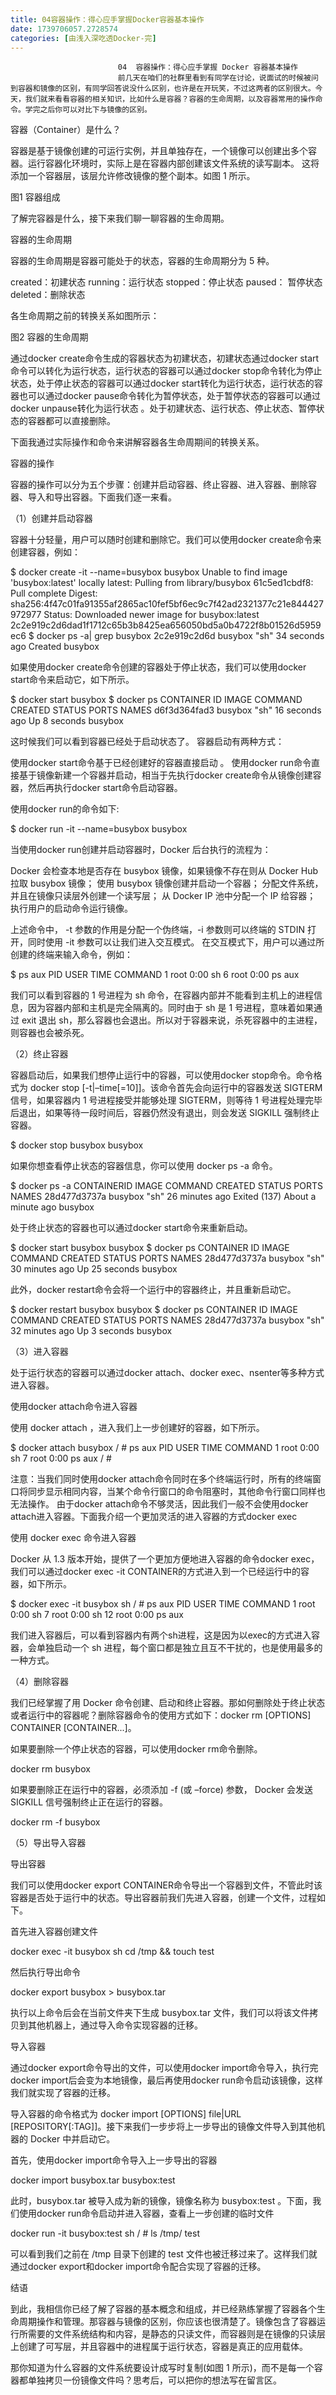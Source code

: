 ```yaml
---
title: 04容器操作：得心应手掌握Docker容器基本操作
date: 1739706057.2728574
categories: [由浅入深吃透Docker-完]
---
```

                            04  容器操作：得心应手掌握 Docker 容器基本操作
                            前几天在咱们的社群里看到有同学在讨论，说面试的时候被问到容器和镜像的区别，有同学回答说没什么区别，也许是在开玩笑，不过这两者的区别很大。今天，我们就来看看容器的相关知识，比如什么是容器？容器的生命周期，以及容器常用的操作命令。学完之后你可以对比下与镜像的区别。

容器（Container）是什么？

容器是基于镜像创建的可运行实例，并且单独存在，一个镜像可以创建出多个容器。运行容器化环境时，实际上是在容器内部创建该文件系统的读写副本。 这将添加一个容器层，该层允许修改镜像的整个副本。如图 1 所示。



图1 容器组成

了解完容器是什么，接下来我们聊一聊容器的生命周期。

容器的生命周期

容器的生命周期是容器可能处于的状态，容器的生命周期分为 5 种。


created：初建状态
running：运行状态
stopped：停止状态
paused： 暂停状态
deleted：删除状态


各生命周期之前的转换关系如图所示：



图2 容器的生命周期

通过docker create命令生成的容器状态为初建状态，初建状态通过docker start命令可以转化为运行状态，运行状态的容器可以通过docker stop命令转化为停止状态，处于停止状态的容器可以通过docker start转化为运行状态，运行状态的容器也可以通过docker pause命令转化为暂停状态，处于暂停状态的容器可以通过docker unpause转化为运行状态 。处于初建状态、运行状态、停止状态、暂停状态的容器都可以直接删除。

下面我通过实际操作和命令来讲解容器各生命周期间的转换关系。

容器的操作

容器的操作可以分为五个步骤：创建并启动容器、终止容器、进入容器、删除容器、导入和导出容器。下面我们逐一来看。

（1）创建并启动容器

容器十分轻量，用户可以随时创建和删除它。我们可以使用docker create命令来创建容器，例如：

$ docker create -it --name=busybox busybox
Unable to find image 'busybox:latest' locally
latest: Pulling from library/busybox
61c5ed1cbdf8: Pull complete
Digest: sha256:4f47c01fa91355af2865ac10fef5bf6ec9c7f42ad2321377c21e844427972977
Status: Downloaded newer image for busybox:latest
2c2e919c2d6dad1f1712c65b3b8425ea656050bd5a0b4722f8b01526d5959ec6
$ docker ps -a| grep busybox
2c2e919c2d6d        busybox             "sh"                     34 seconds ago      Created                                         busybox


如果使用docker create命令创建的容器处于停止状态，我们可以使用docker start命令来启动它，如下所示。

$ docker start busybox
$ docker ps
CONTAINER ID        IMAGE               COMMAND             CREATED             STATUS              PORTS               NAMES
d6f3d364fad3        busybox             "sh"                16 seconds ago      Up 8 seconds                            busybox


这时候我们可以看到容器已经处于启动状态了。
容器启动有两种方式：


使用docker start命令基于已经创建好的容器直接启动 。
使用docker run命令直接基于镜像新建一个容器并启动，相当于先执行docker create命令从镜像创建容器，然后再执行docker start命令启动容器。


使用docker run的命令如下:

$ docker run -it --name=busybox busybox


当使用docker run创建并启动容器时，Docker 后台执行的流程为：


Docker 会检查本地是否存在 busybox 镜像，如果镜像不存在则从 Docker Hub 拉取 busybox 镜像；
使用 busybox 镜像创建并启动一个容器；
分配文件系统，并且在镜像只读层外创建一个读写层；
从 Docker IP 池中分配一个 IP 给容器；
执行用户的启动命令运行镜像。


上述命令中， -t 参数的作用是分配一个伪终端，-i 参数则可以终端的 STDIN 打开，同时使用 -it 参数可以让我们进入交互模式。 在交互模式下，用户可以通过所创建的终端来输入命令，例如：

$ ps aux
PID   USER     TIME  COMMAND
    1 root      0:00 sh
    6 root      0:00 ps aux


我们可以看到容器的 1 号进程为 sh 命令，在容器内部并不能看到主机上的进程信息，因为容器内部和主机是完全隔离的。同时由于 sh 是 1 号进程，意味着如果通过 exit 退出 sh，那么容器也会退出。所以对于容器来说，杀死容器中的主进程，则容器也会被杀死。

（2）终止容器

容器启动后，如果我们想停止运行中的容器，可以使用docker stop命令。命令格式为 docker stop [-t|–time[=10]]。该命令首先会向运行中的容器发送 SIGTERM 信号，如果容器内 1 号进程接受并能够处理 SIGTERM，则等待 1 号进程处理完毕后退出，如果等待一段时间后，容器仍然没有退出，则会发送 SIGKILL 强制终止容器。

$ docker stop busybox
busybox


如果你想查看停止状态的容器信息，你可以使用 docker ps -a 命令。

$ docker ps -a
CONTAINERID       IMAGE      COMMAND            CREATED             STATUS     PORTS         NAMES
28d477d3737a        busybox             "sh"                26 minutes ago      Exited (137) About a minute ago                       busybox


处于终止状态的容器也可以通过docker start命令来重新启动。

$ docker start busybox
busybox
$ docker ps
CONTAINER ID        IMAGE               COMMAND             CREATED             STATUS              PORTS               NAMES
28d477d3737a        busybox             "sh"                30 minutes ago      Up 25 seconds                           busybox


此外，docker restart命令会将一个运行中的容器终止，并且重新启动它。

$ docker restart busybox
busybox
$ docker ps
CONTAINER ID        IMAGE               COMMAND             CREATED             STATUS              PORTS               NAMES
28d477d3737a        busybox             "sh"                32 minutes ago      Up 3 seconds                            busybox


（3）进入容器

处于运行状态的容器可以通过docker attach、docker exec、nsenter等多种方式进入容器。


使用docker attach命令进入容器


使用 docker attach ，进入我们上一步创建好的容器，如下所示。

$ docker attach busybox
/ # ps aux
PID   USER     TIME  COMMAND
    1 root      0:00 sh
    7 root      0:00 ps aux
/ #


注意：当我们同时使用docker attach命令同时在多个终端运行时，所有的终端窗口将同步显示相同内容，当某个命令行窗口的命令阻塞时，其他命令行窗口同样也无法操作。
由于docker attach命令不够灵活，因此我们一般不会使用docker attach进入容器。下面我介绍一个更加灵活的进入容器的方式docker exec


使用 docker exec 命令进入容器


Docker 从 1.3 版本开始，提供了一个更加方便地进入容器的命令docker exec，我们可以通过docker exec -it CONTAINER的方式进入到一个已经运行中的容器，如下所示。

$ docker exec -it busybox sh
/ # ps aux
PID   USER     TIME  COMMAND
    1 root      0:00 sh
    7 root      0:00 sh
   12 root      0:00 ps aux


我们进入容器后，可以看到容器内有两个sh进程，这是因为以exec的方式进入容器，会单独启动一个 sh 进程，每个窗口都是独立且互不干扰的，也是使用最多的一种方式。

（4）删除容器

我们已经掌握了用 Docker 命令创建、启动和终止容器。那如何删除处于终止状态或者运行中的容器呢？删除容器命令的使用方式如下：docker rm [OPTIONS] CONTAINER [CONTAINER...]。

如果要删除一个停止状态的容器，可以使用docker rm命令删除。

docker rm busybox


如果要删除正在运行中的容器，必须添加 -f (或 –force) 参数， Docker 会发送 SIGKILL 信号强制终止正在运行的容器。

docker rm -f busybox


（5）导出导入容器


导出容器


我们可以使用docker export CONTAINER命令导出一个容器到文件，不管此时该容器是否处于运行中的状态。导出容器前我们先进入容器，创建一个文件，过程如下。

首先进入容器创建文件

docker exec -it busybox sh
cd /tmp && touch test


然后执行导出命令

docker export busybox > busybox.tar


执行以上命令后会在当前文件夹下生成 busybox.tar 文件，我们可以将该文件拷贝到其他机器上，通过导入命令实现容器的迁移。


导入容器


通过docker export命令导出的文件，可以使用docker import命令导入，执行完docker import后会变为本地镜像，最后再使用docker run命令启动该镜像，这样我们就实现了容器的迁移。

导入容器的命令格式为 docker import [OPTIONS] file|URL [REPOSITORY[:TAG]]。接下来我们一步步将上一步导出的镜像文件导入到其他机器的 Docker 中并启动它。

首先，使用docker import命令导入上一步导出的容器

docker import busybox.tar busybox:test


此时，busybox.tar 被导入成为新的镜像，镜像名称为 busybox:test 。下面，我们使用docker run命令启动并进入容器，查看上一步创建的临时文件

docker run -it busybox:test sh
/ # ls /tmp/
test


可以看到我们之前在 /tmp 目录下创建的 test 文件也被迁移过来了。这样我们就通过docker export和docker import命令配合实现了容器的迁移。

结语

到此，我相信你已经了解了容器的基本概念和组成，并已经熟练掌握了容器各个生命周期操作和管理。那容器与镜像的区别，你应该也很清楚了。镜像包含了容器运行所需要的文件系统结构和内容，是静态的只读文件，而容器则是在镜像的只读层上创建了可写层，并且容器中的进程属于运行状态，容器是真正的应用载体。

那你知道为什么容器的文件系统要设计成写时复制(如图 1 所示)，而不是每一个容器都单独拷贝一份镜像文件吗？思考后，可以把你的想法写在留言区。

                        
                        
                            